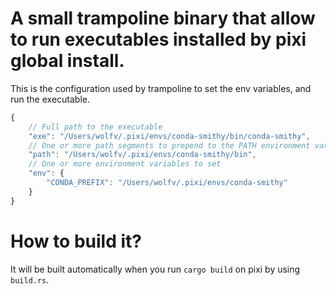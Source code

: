 # A small trampoline binary that allow to run executables installed by pixi global install.


This is the configuration used by trampoline to set the env variables, and run the executable.

```js
{
    // Full path to the executable
    "exe": "/Users/wolfv/.pixi/envs/conda-smithy/bin/conda-smithy",
    // One or more path segments to prepend to the PATH environment variable
    "path": "/Users/wolfv/.pixi/envs/conda-smithy/bin",
    // One or more environment variables to set
    "env": {
        "CONDA_PREFIX": "/Users/wolfv/.pixi/envs/conda-smithy"
    }
}
```

# How to build it?
It will be built automatically when you run `cargo build`  on pixi by using `build.rs`.
